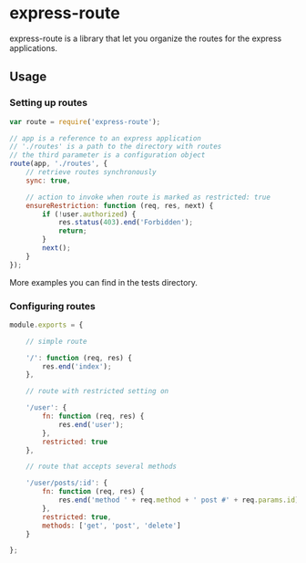 # express-route

express-route is a library that let you organize the routes for the express applications.

## Usage

### Setting up routes

```javascript
var route = require('express-route');

// app is a reference to an express application
// './routes' is a path to the directory with routes
// the third parameter is a configuration object
route(app, './routes', {
	// retrieve routes synchronously
	sync: true,

	// action to invoke when route is marked as restricted: true
	ensureRestriction: function (req, res, next) {
		if (!user.authorized) {
			res.status(403).end('Forbidden');
			return;
		}
		next();
	}
});
```

More examples you can find in the tests directory.

### Configuring routes

```javascript
module.exports = {

	// simple route

	'/': function (req, res) {
		res.end('index');
	},

	// route with restricted setting on

	'/user': {
		fn: function (req, res) {
			res.end('user');
		},
		restricted: true
	},

	// route that accepts several methods

	'/user/posts/:id': {
		fn: function (req, res) {
			res.end('method ' + req.method + ' post #' + req.params.id);
		},
		restricted: true,
		methods: ['get', 'post', 'delete']
	}

};
```
